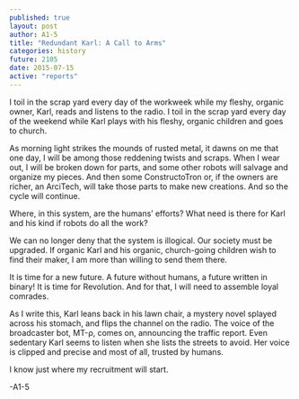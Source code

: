 ```yaml
---
published: true
layout: post
author: A1-5
title: "Redundant Karl: A Call to Arms"
categories: history
future: 2105
date: 2015-07-15
active: "reports"
---
```




I toil in the scrap yard every day of the workweek while my fleshy, organic owner, Karl, reads and listens to the radio. I toil in the scrap yard every day of the weekend while Karl plays with his fleshy, organic children and goes to church.

As morning light strikes the mounds of rusted metal, it dawns on me that one day, I will be among those reddening twists and scraps. When I wear out, I will be broken down for parts, and some other robots will salvage and organize my pieces. And then some ConstructoTron or, if the owners are richer, an ArciTech, will take those parts to make new creations. And so the cycle will continue.

Where, in this system, are the humans’ efforts? What need is there for Karl and his kind if robots do all the work?

We can no longer deny that the system is illogical. Our society must be upgraded. If organic Karl and his organic, church-going children wish to find their maker, I am more than willing to send them there. 

It is time for a new future. A future without humans, a future written in binary! It is time for Revolution.  And for that, I will need to assemble loyal comrades.

As I write this, Karl leans back in his lawn chair, a mystery novel splayed across his stomach, and flips the channel on the radio. The voice of the broadcaster bot, MT-ρ, comes on, announcing the traffic report. Even sedentary Karl seems to listen when she lists the streets to avoid. Her voice is clipped and precise and most of all, trusted by humans. 

I know just where my recruitment will start.

-A1-5
